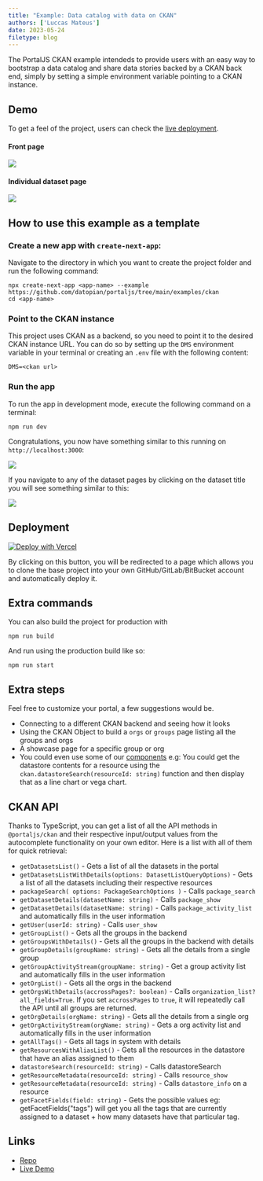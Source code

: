```yaml
---
title: "Example: Data catalog with data on CKAN"
authors: ['Luccas Mateus']
date: 2023-05-24
filetype: blog
---
```


The PortalJS CKAN example intendeds to provide users with an easy way to bootstrap a data catalog and share data stories backed by a CKAN back end, simply by setting a simple environment variable pointing to a CKAN instance.

## Demo

To get a feel of the project, users can check the [live deployment](https://ckan-example.portaljs.org).

#### Front page

![](https://hackmd.io/_uploads/S1CsQ9jr2.png)

#### Individual dataset page

![](https://hackmd.io/_uploads/ryZRXcorn.png)

## How to use this example as a template

### Create a new app with `create-next-app`:

Navigate to the directory in which you want to create the project folder and run the following command:

```
npx create-next-app <app-name> --example https://github.com/datopian/portaljs/tree/main/examples/ckan
cd <app-name>
```

### Point to the CKAN instance 

This project uses CKAN as a backend, so you need to point it to the desired CKAN instance URL. You can do so by setting up the `DMS` environment variable in your terminal or creating an `.env` file with the following content:

```
DMS=<ckan url>
```

### Run the app

To run the app in development mode, execute the following command on a terminal:

```
npm run dev
```

Congratulations, you now have something similar to this running on `http://localhost:3000`:

![](https://hackmd.io/_uploads/S1CsQ9jr2.png)

If you navigate to any of the dataset pages by clicking on the dataset title you will see something similar to this:

![](https://hackmd.io/_uploads/ryZRXcorn.png)

## Deployment

[![Deploy with Vercel](https://vercel.com/button)](https://vercel.com/new/clone?repository-url=https%3A%2F%2Fgithub.com%2Fdatopian%2Fportaljs%2Ftree%2Fmain%2Fexamples%2Fckan&env=DMS&envDescription=URL%20For%20the%20CKAN%20Backend%20Ex%3A%20https%3A%2F%2Fdemo.dev.datopian.com)

By clicking on this button, you will be redirected to a page which allows you to clone the base project into your own GitHub/GitLab/BitBucket account and automatically deploy it.

## Extra commands

You can also build the project for production with

```
npm run build
```

And run using the production build like so:

```
npm run start
```

## Extra steps

Feel free to customize your portal, a few suggestions would be.

- Connecting to a different CKAN backend and seeing how it looks
- Using the CKAN Object to build a `orgs` or `groups` page listing all the groups and orgs
- A showcase page for a specific group or org
- You could even use some of our [components](https://storybook.portaljs.org/) e.g: You could get the datastore contents for a resource using the `ckan.datastoreSearch(resourceId: string)` function and then display that as a line chart or vega chart.

## CKAN API

Thanks to TypeScript, you can get a list of all the API methods in `@portaljs/ckan` and their respective input/output values from the autocomplete functionality on your own editor. Here is a list with all of them for quick retrieval:

- `getDatasetsList()` - Gets a list of all the datasets in the portal
- `getDatasetsListWithDetails(options: DatasetListQueryOptions)` - Gets a list of all the datasets including their respective resources
- `packageSearch(
    options: PackageSearchOptions
  )` - Calls `package_search`
- `getDatasetDetails(datasetName: string)` - Calls `package_show`
- `getDatasetDetails(datasetName: string)` - Calls `package_activity_list` and automatically fills in the user information
- `getUser(userId: string)` - Calls `user_show` 
- `getGroupList()` - Gets all the groups in the backend
- `getGroupsWithDetails()` - Gets all the groups in the backend with details
- `getGroupDetails(groupName: string)` - Gets all the details from a single group
- `getGroupActivityStream(groupName: string)` - Get a group activity list and automatically fills in the user information
- `getOrgList()` - Gets all the orgs in the backend
- `getOrgsWithDetails(accrossPages?: boolean)` - Calls `organization_list?all_fields=True`. If you set `accrossPages` to `true`, it will repeatedly call the API until all groups are returned.
- `getOrgDetails(orgName: string)` - Gets all the details from a single org
- `getOrgActivityStream(orgName: string)` -  Gets a org activity list and automatically fills in the user information
- `getAllTags()` - Gets all tags in system with details
- `getResourcesWithAliasList()` - Gets all the resources in the datastore that have an alias assigned to them
- `datastoreSearch(resourceId: string)` - Calls datastoreSearch
- `getResourceMetadata(resourceId: string)` - Calls `resource_show`
- `getResourceMetadata(resourceId: string)` - Calls `datastore_info` on a resource
- `getFacetFields(field: string)` - Gets the possible values eg: getFacetFields("tags") will get you all the tags that are currently assigned to a dataset + how many datasets have that particular tag. 


## Links

- [Repo](https://github.com/datopian/portaljs/tree/main/examples/ckan)  
- [Live Demo](http://ckan.portaljs.org/)  


